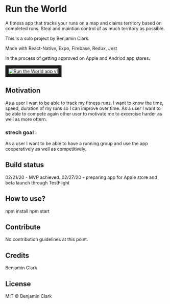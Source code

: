 # Run the World
A fitness app that tracks your runs on a map and claims territory based on completed runs.
Steal and maintian control of as much territory as possible.

This is a solo project by Benjamin Clark.

Made with React-Native, Expo, Firebase, Redux, Jest

In the process of getting approved on Apple and Andriod app stores.

<a href="http://www.youtube.com/watch?feature=player_embedded&v=ltN9dEYDWNg
" target="_blank"><img src="http://img.youtube.com/vi/ltN9dEYDWNg/0.jpg" 
alt="Run the World app v1" border="10" /></a>

## Motivation
As a user I wan to be able to track my fitness runs. I want to know the time, speed, duration of my runs so I can improve over time.
As a user I want to be able to compete again other user to motivate me to excercise harder as well as more oftern.


### strech goal :

As a user I want to be able to have a running group and use the app cooperatively as well as competitively.


## Build status
02/21/20 - MVP achieved. 
02/27/20 - preparing app for Apple store and beta launch through TestFlight

## How to use?
npm install
npm start

## Contribute
No contribution guidelines at this point. 

## Credits
Benjamin Clark

## License
MIT © Benjamin Clark
